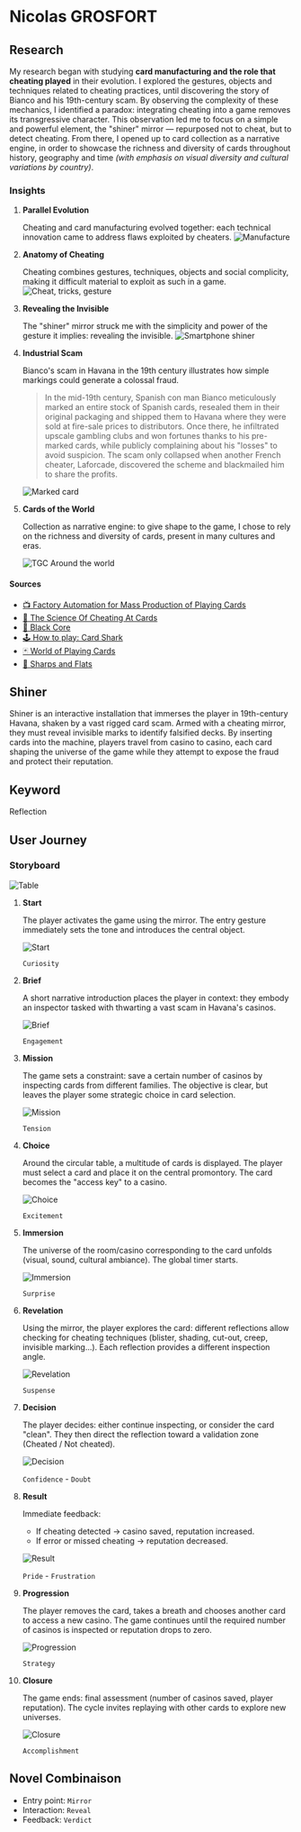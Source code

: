 # Nicolas GROSFORT

## Research

My research began with studying **card manufacturing and the role that cheating played** in their evolution. I explored the gestures, objects and techniques related to cheating practices, until discovering the story of Bianco and his 19th-century scam. By observing the complexity of these mechanics, I identified a paradox: integrating cheating into a game removes its transgressive character. This observation led me to focus on a simple and powerful element, the "shiner" mirror — repurposed not to cheat, but to detect cheating. From there, I opened up to card collection as a narrative engine, in order to showcase the richness and diversity of cards throughout history, geography and time *(with emphasis on visual diversity and cultural variations by country)*.

### Insights

1. **Parallel Evolution**

    Cheating and card manufacturing evolved together: each technical innovation came to address flaws exploited by cheaters.
    ![Manufacture](/process/concepts/images/concept-1.png)

2. **Anatomy of Cheating**

    Cheating combines gestures, techniques, objects and social complicity, making it difficult material to exploit as such in a game.
    ![Cheat, tricks, gesture](/process/concepts/images/concept-2.png)

3. **Revealing the Invisible**

    The "shiner" mirror struck me with the simplicity and power of the gesture it implies: revealing the invisible.
    ![Smartphone shiner](/process/concepts/images/concept-3.gif)

4. **Industrial Scam**

    Bianco's scam in Havana in the 19th century illustrates how simple markings could generate a colossal fraud.

    > In the mid-19th century, Spanish con man Bianco meticulously marked an entire stock of Spanish cards, resealed them in their original packaging and shipped them to Havana where they were sold at fire-sale prices to distributors. Once there, he infiltrated upscale gambling clubs and won fortunes thanks to his pre-marked cards, while publicly complaining about his "losses" to avoid suspicion. The scam only collapsed when another French cheater, Laforcade, discovered the scheme and blackmailed him to share the profits.

    ![Marked card](/process/concepts/images/concept-4.png)

5. **Cards of the World**

    Collection as narrative engine: to give shape to the game, I chose to rely on the richness and diversity of cards, present in many cultures and eras.

    ![TGC Around the world](/process/concepts/images/concept-5.png)

#### Sources

- [📺 Factory Automation for Mass Production of Playing Cards](https://youtube.com/watch?v=JpaNgAX60W8&si=SHZ5Mh_qh8YfJg8M)
- [📰 The Science Of Cheating At Cards](https://www.inventionandtech.com/content/science-cheating-cards-1)
- [📰 Black Core](https://cardprintpros.com/printing-academy/black-core-cardstock/)
- [🕹️ How to play: Card Shark](https://youtube.com/playlist?list=PL61ChivpuMa8dTgJMwwCkcvMy-gPwJkuz&si=TR9Y_sXIXC84MvH_)
- [🃏 World of Playing Cards](https://www.wopc.co.uk)
- [📘 Sharps and Flats](https://www.gutenberg.org/files/41169/41169-h/41169-h.htm)

## Shiner

Shiner is an interactive installation that immerses the player in 19th-century Havana, shaken by a vast rigged card scam. Armed with a cheating mirror, they must reveal invisible marks to identify falsified decks. By inserting cards into the machine, players travel from casino to casino, each card shaping the universe of the game while they attempt to expose the fraud and protect their reputation.

## Keyword

Reflection

## User Journey

### Storyboard

![Table](/process/concepts/images/concept-18.png)

1. **Start**

    The player activates the game using the mirror. The entry gesture immediately sets the tone and introduces the central object.

    ![Start](/process/concepts/images/concept-7.png)

    `Curiosity`

2. **Brief**

    A short narrative introduction places the player in context: they embody an inspector tasked with thwarting a vast scam in Havana's casinos.

    ![Brief](/process/concepts/images/concept-8.png)

    `Engagement`

3. **Mission**

    The game sets a constraint: save a certain number of casinos by inspecting cards from different families. The objective is clear, but leaves the player some strategic choice in card selection.

    ![Mission](/process/concepts/images/concept-9.png)

    `Tension`

4. **Choice**

    Around the circular table, a multitude of cards is displayed. The player must select a card and place it on the central promontory. The card becomes the "access key" to a casino.

    ![Choice](/process/concepts/images/concept-10.png)

    `Excitement`

5. **Immersion**

    The universe of the room/casino corresponding to the card unfolds (visual, sound, cultural ambiance). The global timer starts.

    ![Immersion](/process/concepts/images/concept-11.png)

    `Surprise`

6. **Revelation**

    Using the mirror, the player explores the card: different reflections allow checking for cheating techniques (blister, shading, cut-out, creep, invisible marking...). Each reflection provides a different inspection angle.

    ![Revelation](/process/concepts/images/concept-12.png)

    `Suspense`

7. **Decision**

    The player decides: either continue inspecting, or consider the card "clean". They then direct the reflection toward a validation zone (Cheated / Not cheated).

    ![Decision](/process/concepts/images/concept-13.png)

    `Confidence` - `Doubt`

8. **Result**

    Immediate feedback:

    - If cheating detected → casino saved, reputation increased.
    - If error or missed cheating → reputation decreased.

    ![Result](/process/concepts/images/concept-14.png)

    `Pride` - `Frustration`

9. **Progression**

    The player removes the card, takes a breath and chooses another card to access a new casino. The game continues until the required number of casinos is inspected or reputation drops to zero.

    ![Progression](/process/concepts/images/concept-15.png)

    `Strategy`

10. **Closure**

    The game ends: final assessment (number of casinos saved, player reputation). The cycle invites replaying with other cards to explore new universes.

    ![Closure](/process/concepts/images/concept-16.png)

    `Accomplishment`

## Novel Combinaison

- Entry point: `Mirror`
- Interaction: `Reveal`
- Feedback: `Verdict`

